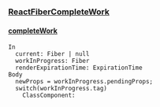 ### [ReactFiberCompleteWork](https://github.com/facebook/react/blob/v16.6.3/packages/react-reconciler/src/ReactFiberCompleteWork.js)

#### [completeWork](https://github.com/facebook/react/blob/v16.6.3/packages/react-reconciler/src/ReactFiberCompleteWork.js#L540)
```
In
  current: Fiber | null
  workInProgress: Fiber
  renderExpirationTime: ExpirationTime  
Body
  newProps = workInProgress.pendingProps;
  switch(workInProgress.tag)
    ClassComponent: 
```
